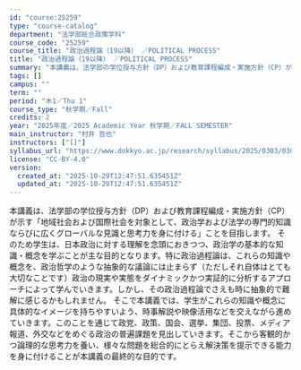 ```yaml
---
id: "course:25259"
type: "course-catalog"
department: "法学部総合政策学科"
course_code: "25259"
course_title: "政治過程論（19以降） ／POLITICAL PROCESS"
title: "政治過程論（19以降） ／POLITICAL PROCESS"
summary: "本講義は、法学部の学位授与方針（DP）および教育課程編成・実施方針（CP）が示す「地域社会および国際社会を対象として、政治学および法学の専門的知識ならびに広くグローバルな見識と思考力を身に付ける」ことを目指します。 そのため学生は、日本政治…"
tags: []
campus: ""
term: ""
period: "木1／Thu 1"
course_type: "秋学期／Fall"
credits: 2
year: "2025年度／2025 Academic Year 秋学期／FALL SEMESTER"
main_instructor: "村井 哲也"
instructors: ["[]"]
syllabus_url: "https://www.dokkyo.ac.jp/research/syllabus/2025/0303/0303_25259_ja_JP.html"
license: "CC-BY-4.0"
version:
  created_at: "2025-10-29T12:47:51.635451Z"
  updated_at: "2025-10-29T12:47:51.635451Z"
---
```

本講義は、法学部の学位授与方針（DP）および教育課程編成・実施方針（CP）が示す「地域社会および国際社会を対象として、政治学および法学の専門的知識ならびに広くグローバルな見識と思考力を身に付ける」ことを目指します。 そのため学生は、日本政治に対する理解を念頭におきつつ、政治学の基本的な知識・概念を学ぶことが主な目的となります。特に政治過程論は、これらの知識や概念を、政治哲学のような抽象的な議論には止まらず（ただしそれ自体はとても大切なことです）政治の現実や実態をダイナミックかつ実証的に分析するアプローチによって学んでいきます。しかし、その政治過程論でさえも時に抽象的で難解に感じるかもしれません。 そこで本講義では、学生がこれらの知識や概念に具体的なイメージを持ちやすいよう、時事解説や映像活用などを交えながら進めていきます。このことを通じて政党、政策、国会、選挙、集団、投票、メディア報道、外交などをめぐる政治の普遍課題を見出していきます。そこから客観的かつ論理的な思考力を養い、様々な問題を総合的にとらえ解決策を提示できる能力を身に付けることが本講義の最終的な目的です。
